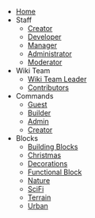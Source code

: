- [Home](README.md)
- Staff
  - [Creator](staff.md#creator)
  - [Developer](staff.md#developer)
  - [Manager](staff.md#manager)
  - [Administrator](staff.md#administrator)
  - [Moderator](staff.md#moderator)
- Wiki Team
  - [Wiki Team Leader](wiki_team.md#wiki-team-leader)
  - [Contributors](wiki_team.md#contributors)
- Commands
  - [Guest](commands.md#guest-commands)
  - [Builder](commands.md#builder-commands)
  - [Admin](commands.md#admin-commands)
  - [Creator](commands.md#creator-commands)
- Blocks
  - [Building Blocks](blocks.md#building-blocks)
  - [Christmas](blocks.md#christmas)
  - [Decorations](blocks.md#decorations)
  - [Functional Block](blocks.md#functional-block)
  - [Nature](blocks.md#nature)
  - [SciFi](blocks.md#scifi)
  - [Terrain](blocks.md#terrain)
  - [Urban](blocks.md#urban)
